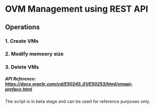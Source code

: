 # OVM Management using REST API

## Operations
### 1. Create VMs
### 2. Modify memeory size
### 3. Delete VMs

##### API Reference: https://docs.oracle.com/cd/E50245_01/E50253/html/vmapi-preface.html

The script is in beta stage and can be used for reference purposes only.
